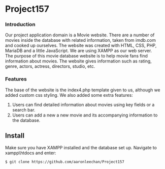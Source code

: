 # Project157

### Introduction
Our project application domain is a Movie website. 
There are a number of movies inside the database with related information, taken from imdb.com and cooked up ourselves. 
The website was created with HTML, CSS, PHP, MariaDB and a little JavaScript.
We are using XAMPP as our web server. 
The purpose of this movie database website is to help movie fans find information about movies. The website gives information such as rating, genre, actors, actress, directors, studio, etc.

### Features
The base of the website is the index4.php template given to us, although we added custom css styling. 
We also added some extra features:

1. Users can find detailed information about movies using key fields or a search bar. 
2. Users can add a new a new movie and its accompanying information to the database.  

Install
-----------
Make sure you have XAMPP installed and the database set up. Navigate to xampp\htdocs and enter:

```shell
$ git clone https://github.com/aaronleechan/Project157
```